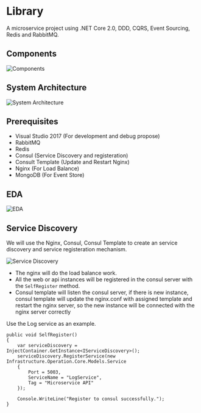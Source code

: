 #  Library
A microservice project using .NET Core 2.0, DDD, CQRS, Event Sourcing, Redis and RabbitMQ.

## Components
![Components](https://github.com/lamondlu/BookLibrary/blob/master/Documents/Architecture/20180108201702.png)

## System Architecture
![System Architecture](https://github.com/lamondlu/BookLibrary/blob/master/Documents/Architecture/20171107104353.png)

## Prerequisites
- Visual Studio 2017 (For development and debug propose)
- RabbitMQ
- Redis 
- Consul (Service Discovery and registeration)
- Consult Template (Update and Restart Nginx)
- Nginx (For Load Balance)
- MongoDB (For Event Store)

## EDA 
![EDA](https://github.com/lamondlu/BookLibrary/blob/master/Documents/Architecture/20171108152513.png)

## Service Discovery 
We will use the Nginx, Consul, Consul Template to create an service discovery and service registeration mechanism.

![Service Discovery](https://github.com/lamondlu/BookLibrary/blob/master/Documents/Architecture/20180108211340.png)

- The nginx will do the load balance work.
- All the web or api instances will be registered in the consul server with the `SelfRegister` method.
- Consul template will listen the consul server, if there is new instance, consul template will update the nginx.conf with assigned template and restart the nginx server, so the new instance will be connected with the nginx server correctly


Use the Log service as an example.


    public void SelfRegister()
    {
        var serviceDiscovery = InjectContainer.GetInstance<IServiceDiscovery>();
        serviceDiscovery.RegisterService(new Infrastructure.Operation.Core.Models.Service
        {
            Port = 5003,
            ServiceName = "LogService",
            Tag = "Microservice API"
        });

        Console.WriteLine("Register to consul successfully.");
    }